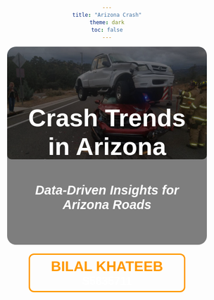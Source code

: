 ```yaml
---
title: "Arizona Crash"
theme: dark
toc: false
---
```


<div class="hero">
  <div class="hero-overlay">
    <h1>Crash Trends in Arizona</h1>
    <h2>Data-Driven Insights for Arizona Roads</h2>
  </div>
  <img src="data/accident.jpg" alt="Crash Data" class="hero-image">
</div>

<style>
@import url('https://fonts.googleapis.com/css2?family=Poppins:wght@300;400;600;900&display=swap');


/* 🎨 Dark Theme Styling */
:root {
  --primary-color: #ff9800;
  --secondary-color: #03a9f4;
  --text-color: white;
  --background-color: #121212;
}

/* 📌 Page Background */
body {
  color: var(--text-color);
  font-family: "Poppins", Arial, sans-serif;
  text-align: center;
}

/* 🖼 Hero Section */
.hero {
  position: relative;
  width: 90%;
  max-width: 900px;
  height: 450px;
  margin: 0 auto;
  border-radius: 20px;
  overflow: hidden;
}

/* 🌄 Hero Image */
.hero-image {
  width: 100%;
  border-radius: 10px;
  object-fit: cover;
}

/* 🔲 Overlay (Dark Background for Readability) */
.hero-overlay {
  position: absolute;
  inset: 0; /* Shorthand for top: 0; left: 0; width: 100%; height: 100%; */
  background: rgba(0, 0, 0, 0.5);
  display: flex;
  flex-direction: column;
  justify-content: center;
  align-items: center;
  text-align: center;
  padding: 20px;
}

/* 🏆 Title & Subtitle */
.hero-overlay h1 {
  font-size: 4rem;
  font-weight: 900;
  margin-bottom: 10px;
}

.hero-overlay h2 {
  font-size: 2rem;
  font-style: italic;
}

/* 👤 Team Section */
.team-container {
  display: flex;
  justify-content: center;
  gap: 3rem;
  margin-top: 20px;
}

.team-member {
  background: rgba(255, 255, 255, 0.1);
  padding: 0.5rem 3rem;
  border-radius: 12px;
  font-size: 2rem;
  font-weight: bold;
  color: var(--primary-color);
  text-transform: uppercase;
  border: 3px solid var(--primary-color);
  transition: background 0.3s, transform 0.3s;
}

.team-member:hover {
  background: var(--primary-color);
  color: white;
  transform: scale(1.1);
}

/* 📌 RESPONSIVE DESIGN */
@media (max-width: 1024px) {
  .hero-overlay h1 { font-size: 3.5rem; }
  .hero-overlay h2 { font-size: 1.8rem; }
}

@media (max-width: 768px) {
  .hero-overlay h1 { font-size: 3rem; }
  .hero-overlay h2 { font-size: 1.5rem; }
}

@media (max-width: 480px) {
  .hero-overlay h1 { font-size: 2.5rem; }
  .hero-overlay h2 { font-size: 1.3rem; }
  
  .team-container {
    flex-direction: column;
    gap: 1.5rem;
  }

  .team-member {
    font-size: 1.5rem;
    padding: 0.8rem 2rem;
  }
}
</style>

<div class="team-container">
  <div class="team-member">BILAL KHATEEB
    <div style="font-size:25px; color:white">s5835711</div>
  </div>
</div>
